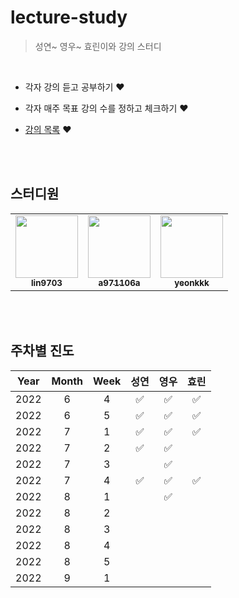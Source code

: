 # lecture-study
> 성연~ 영우~ 효린이와 강의 스터디  

<br>

* 각자 강의 듣고 공부하기 ❤️  

* 각자 매주 목표 강의 수를 정하고 체크하기 ❤️

* [강의 목록](https://github.com/YoungPaGirls/lecture-study/tree/main/lecture) ❤️


<br><br>

## 스터디원

  
<table>
  <tr>
     <td align="center"><a href="https://github.com/lin9703"><img src="https://avatars.githubusercontent.com/u/37198145?v=4?s=100" width="100px;" alt=""/><br /><sub><b>lin9703</b></sub></a><br /></td>
    <td align="center"><a href="https://github.com/a971106a"><img src="https://avatars.githubusercontent.com/u/47649108?v=4?s=100" width="100px;" alt=""/><br /><sub><b>a971106a</b></sub></a><br /></td>
     <td align="center"><a href="https://github.com/yeonkkk"><img src="https://avatars.githubusercontent.com/u/88660886?v=4?v=4?s=100" width="100px;" alt=""/><br /><sub><b>yeonkkk</b></sub></a><br /></td>
</tr>
</table>


<br><br>

## 주차별 진도 
Year| Month |Week|성연|영우|효린|
|:---:|:---:|:---:|:---:|:---:|:---:|
|2022|6|4| ✅ | ✅ | ✅ |
|2022|6|5| ✅ | ✅ | ✅ |
|2022|7|1| ✅ | ✅ | ✅ |
|2022|7|2| ✅ | ✅ |  |
|2022|7|3| | ✅ | |
|2022|7|4| ✅ | ✅ | ✅ |
|2022|8|1| | ✅ | |
|2022|8|2| | | |
|2022|8|3| | | |
|2022|8|4| | | |
|2022|8|5| | | |
|2022|9|1| | | |

